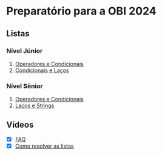 # Preparatório para a OBI 2024

## Listas

### Nível Júnior

1. [Operadores e Condicionais](https://moj.naquadah.com.br/cgi-bin/contest.sh/ejr_obi_jr_01)
1. [Condicionais e Laços](https://moj.naquadah.com.br/cgi-bin/contest.sh/ejr_obi_jr_02)

### Nível Sênior

1. [Operadores e Condicionais](https://moj.naquadah.com.br/cgi-bin/contest.sh/ejr_obi_ns_01)
2. [Laços e Strings](https://moj.naquadah.com.br/cgi-bin/contest.sh/ejr_obi_ns_02)

## Vídeos

- [x] [FAQ](https://youtu.be/o25mAj1IZ0w)
- [x] [Como resolver as listas](https://youtu.be/4lQXGU7cPs4)
